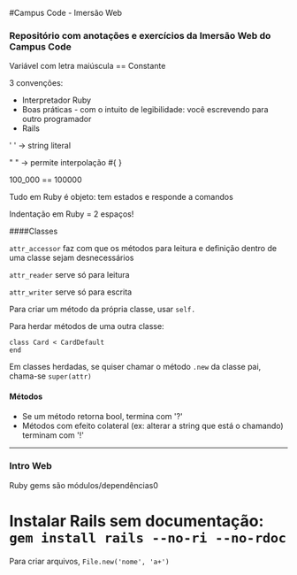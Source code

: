 #Campus Code - Imersão Web
### Repositório com anotações e exercícios da Imersão Web do Campus Code

Variável com letra maiúscula == Constante

3 convenções:
* Interpretador Ruby
* Boas práticas - com o intuito de legibilidade: você escrevendo para outro programador
* Rails

' ' -> string literal

" " -> permite interpolação #{ }

100_000 == 100000

Tudo em Ruby é objeto: tem estados e responde a comandos

Indentação em Ruby = 2 espaços!

####Classes

`attr_accessor` faz com que os métodos para leitura e definição dentro de uma classe sejam desnecessários

`attr_reader` serve só para leitura

`attr_writer` serve só para escrita

Para criar um método da própria classe, usar `self.`

Para herdar métodos de uma outra classe:
```
class Card < CardDefault
end
```

Em classes herdadas, se quiser chamar o método `.new` da classe pai, chama-se `super(attr)`

#### Métodos
* Se um método retorna bool, termina com '?'
* Métodos com efeito colateral (ex: alterar a string que está o chamando) terminam com '!'

-----

### Intro Web

Ruby gems são módulos/dependências0

Instalar Rails sem documentação: `gem install rails --no-ri --no-rdoc`
=======
Para criar arquivos, `File.new('nome', 'a+')`
